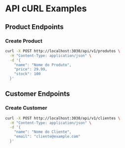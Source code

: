 # API cURL Examples

## Product Endpoints

### Create Product
```bash
curl -X POST http://localhost:3030/api/v1/produtos \
  -H "Content-Type: application/json" \
  -d '{
    "name": "Nome do Produto",
    "price": 29.99,
    "stock": 100
  }'
```


## Customer Endpoints

### Create Customer
```bash
curl -X POST http://localhost:3030/api/v1/clientes \
  -H "Content-Type: application/json" \
  -d '{
    "name": "Nome do Cliente",
    "email": "cliente@example.com"
  }'
```